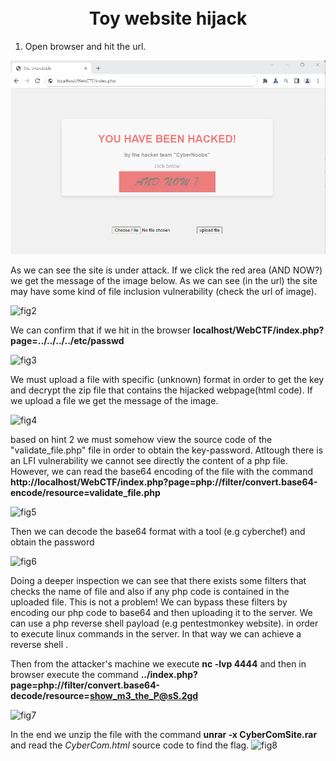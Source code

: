 # <center> <br><WEB CTF> Toy website hijack <br> </center>

1. Open browser and hit the url.

 ![fig1](init.png)

As we can see the site is under attack. 
If we click the red area (AND NOW?) we get the message of the image below.
As we can see (in the url) the site may have some kind of file inclusion vulnerability (check the url of image).

![fig2](hacker_message.png)

We can confirm that if we hit in the browser **localhost/WebCTF/index.php?page=../../../../etc/passwd**

![fig3](check_lfi.png)

We must upload a file with specific (unknown) format in order to get the key and decrypt the zip file that contains the hijacked webpage(html code).
If we upload a file we get the message of the image.

![fig4](wrong_filename.png)

based on hint 2 we must somehow view the source code of the "validate_file.php" file in order to obtain the key-password.
Atltough there is an LFI vulnerability we cannot see directly the content of a php file.
However, we can read the base64 encoding of the file with the command
**http://localhost/WebCTF/index.php?page=php://filter/convert.base64-encode/resource=validate_file.php**

![fig5](read_php_file_base64.png)

Then we can decode the base64 format with a tool (e.g cyberchef) and obtain the password

![fig6](cyberchef.png)

Doing a deeper inspection we can see that there exists some filters that checks the name of file and also if any php code is contained in the uploaded file. 
This is not a problem! We can bypass these filters by encoding our php code to base64 and then uploading it to the server.
We can use a php reverse shell payload (e.g pentestmonkey website). 
in order to execute linux commands in the server. In that way we can achieve a reverse shell .

Then from the attacker's machine we execute **nc -lvp 4444** and then in browser execute the command **../index.php?page=php://filter/convert.base64-decode/resource=show_m3_the_P@sS.2gd**

![fig7](php_reverse_shell.png)

In the end we unzip the file with the command **unrar -x CyberComSite.rar** and read the <i>CyberCom.html</i> source code to find the flag.
![fig8](flag.png)




